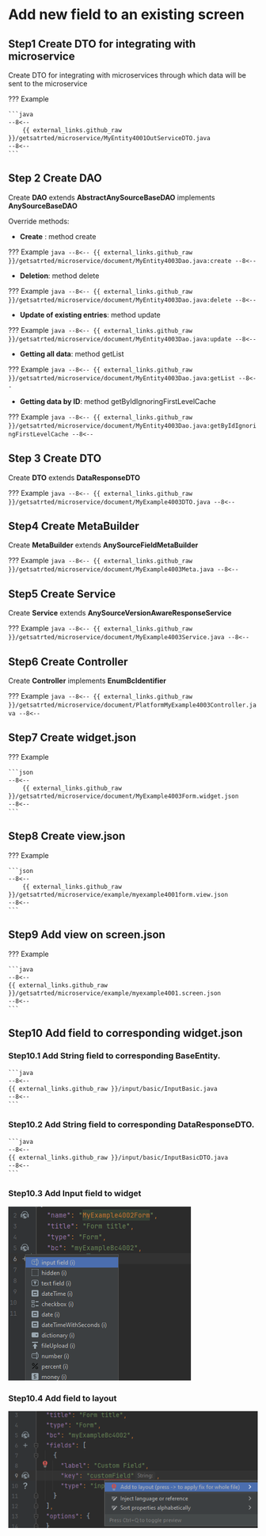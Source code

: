 # Add new field to an existing screen
## **Step1** Create DTO for integrating with microservice

Create DTO for integrating with microservices through which data will be sent to the microservice

??? Example

    ```java
    --8<--
        {{ external_links.github_raw }}/getsatrted/microservice/MyEntity4001OutServiceDTO.java
    --8<--
    ```

## **Step 2** Create **DAO**

Create **DAO** extends **AbstractAnySourceBaseDAO** implements **AnySourceBaseDAO**

Override methods:

* **Create** : method create

??? Example
    ```java
    --8<--
        {{ external_links.github_raw }}/getsatrted/microservice/document/MyEntity4003Dao.java:create
    --8<--
    ```
* **Deletion**: method delete

??? Example
    ```java
    --8<--
        {{ external_links.github_raw }}/getsatrted/microservice/document/MyEntity4003Dao.java:delete
    --8<--
    ```
* **Update of existing entries**:  method update

??? Example
    ```java
    --8<--
        {{ external_links.github_raw }}/getsatrted/microservice/document/MyEntity4003Dao.java:update
    --8<--
    ```
* **Getting all data**: method getList

??? Example
    ```java
    --8<--
        {{ external_links.github_raw }}/getsatrted/microservice/document/MyEntity4003Dao.java:getList
    --8<--
    ```

* **Getting data by ID**:  method getByIdIgnoringFirstLevelCache

??? Example
    ```java
    --8<--
        {{ external_links.github_raw }}/getsatrted/microservice/document/MyEntity4003Dao.java:getByIdIgnoringFirstLevelCache
    --8<--
    ```

## **Step 3** Create **DTO**

Create **DTO** extends **DataResponseDTO**

??? Example
    ```java
    --8<--
        {{ external_links.github_raw }}/getsatrted/microservice/document/MyExample4003DTO.java
    --8<--
    ```

## **Step4** Create **MetaBuilder**

Create **MetaBuilder** extends **AnySourceFieldMetaBuilder**

??? Example
    ```java
    --8<--
        {{ external_links.github_raw }}/getsatrted/microservice/document/MyExample4003Meta.java
    --8<--
    ```

## **Step5** Create **Service**

Create **Service** extends **AnySourceVersionAwareResponseService**

??? Example
    ```java
    --8<--
        {{ external_links.github_raw }}/getsatrted/microservice/document/MyExample4003Service.java
    --8<--
    ```

## **Step6** Create **Controller**

Create **Controller** implements **EnumBcIdentifier**

??? Example
    ```java
    --8<--
        {{ external_links.github_raw }}/getsatrted/microservice/document/PlatformMyExample4003Controller.java
    --8<--
    ```

## **Step7** Create **widget.json**

??? Example

    ```json
    --8<--
        {{ external_links.github_raw }}/getsatrted/microservice/document/MyExample4003Form.widget.json
    --8<--
    ```
## **Step8** Create **view.json**

??? Example

    ```json
    --8<--
        {{ external_links.github_raw }}/getsatrted/microservice/example/myexample4001form.view.json
    --8<--
    ```

## **Step9** Add view on **screen.json**

??? Example

    ```java
    --8<--
    {{ external_links.github_raw }}/getsatrted/microservice/example/myexample4001.screen.json
    --8<--
    ```
## **Step10** Add field to corresponding **widget.json**


### Step10.1 Add **String** field  to corresponding **BaseEntity**.
    ```java
    --8<--
    {{ external_links.github_raw }}/input/basic/InputBasic.java
    --8<--
    ```

### Step10.2  Add **String** field  to corresponding **DataResponseDTO**.
    ```java
    --8<--
    {{ external_links.github_raw }}/input/basic/InputBasicDTO.java
    --8<--
    ```
### Step10.3 Add **Input**  field to widget

![stp1.png](../postgres/stp1.png)

### Step10.4 Add field to layout

![stp3.png](../postgres/stp3.png)
 